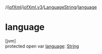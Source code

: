 //[iofXml](../../../index.md)/[iofXml.v3](../index.md)/[LanguageString](index.md)/[language](language.md)

# language

[jvm]\
protected open var [language](language.md): [String](https://docs.oracle.com/javase/8/docs/api/java/lang/String.html)

